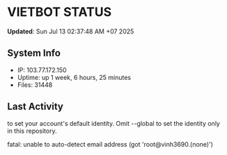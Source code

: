 # VIETBOT STATUS
**Updated**: Sun Jul 13 02:37:48 AM +07 2025

## System Info
- IP: 103.77.172.150
- Uptime: up 1 week, 6 hours, 25 minutes
- Files: 31448

## Last Activity

to set your account's default identity.
Omit --global to set the identity only in this repository.

fatal: unable to auto-detect email address (got 'root@vinh3690.(none)')
